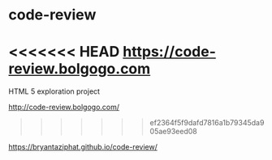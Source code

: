 # code-review
<<<<<<< HEAD
https://code-review.bolgogo.com
=======
HTML 5 exploration project

http://code-review.bolgogo.com/
>>>>>>> ef2364f5f9dafd7816a1b79345da905ae93eed08

https://bryantaziphat.github.io/code-review/
